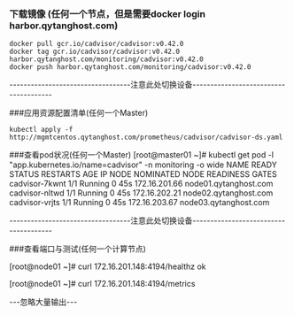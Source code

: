 ### 下载镜像 (任何一个节点，但是需要docker login harbor.qytanghost.com)
```shell script
docker pull gcr.io/cadvisor/cadvisor:v0.42.0
docker tag gcr.io/cadvisor/cadvisor:v0.42.0 harbor.qytanghost.com/monitoring/cadvisor:v0.42.0
docker push harbor.qytanghost.com/monitoring/cadvisor:v0.42.0

```

----------------------------------注意此处切换设备--------------------------------------

###应用资源配置清单(任何一个Master)
```shell script
kubectl apply -f http://mgmtcentos.qytanghost.com/prometheus/cadvisor/cadvisor-ds.yaml

```

###查看pod状况(任何一个Master)
[root@master01 ~]# kubectl get pod -l "app.kubernetes.io/name=cadvisor" -n monitoring -o wide
NAME             READY   STATUS    RESTARTS   AGE   IP              NODE                    NOMINATED NODE   READINESS GATES
cadvisor-7kwnt   1/1     Running   0          45s   172.16.201.66   node01.qytanghost.com   <none>           <none>
cadvisor-nltwd   1/1     Running   0          45s   172.16.202.21   node02.qytanghost.com   <none>           <none>
cadvisor-vrjts   1/1     Running   0          45s   172.16.203.67   node03.qytanghost.com   <none>           <none>

----------------------------------注意此处切换设备--------------------------------------

###查看端口与测试(任何一个计算节点)

[root@node01 ~]# curl 172.16.201.148:4194/healthz
ok

[root@node01 ~]# curl 172.16.201.148:4194/metrics

---忽略大量输出---